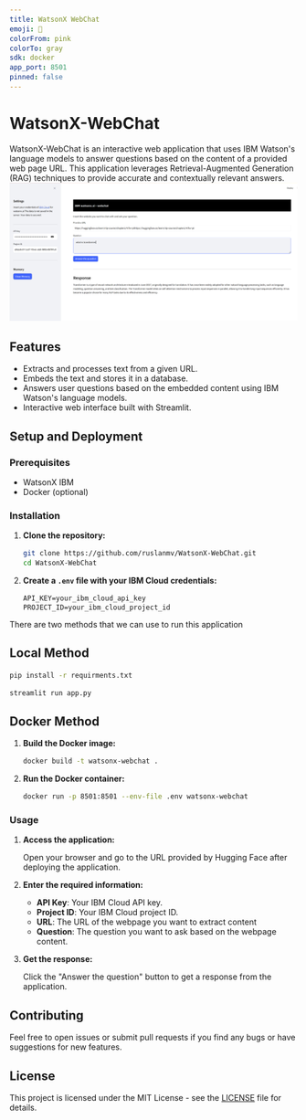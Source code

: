 ```yaml
---
title: WatsonX WebChat
emoji: 🚀
colorFrom: pink
colorTo: gray
sdk: docker
app_port: 8501  
pinned: false
---
```

# WatsonX-WebChat

WatsonX-WebChat is an interactive web application that uses IBM Watson's language models to answer questions based on the content of a provided web page URL. This application leverages Retrieval-Augmented Generation (RAG) techniques to provide accurate and contextually relevant answers.
![](assets/2024-05-29-12-05-51.png)
## Features

- Extracts and processes text from a given URL.
- Embeds the text and stores it in a database.
- Answers user questions based on the embedded content using IBM Watson's language models.
- Interactive web interface built with Streamlit.

## Setup and Deployment

### Prerequisites

- WatsonX IBM
- Docker (optional)
### Installation

1. **Clone the repository:**

    ```sh
    git clone https://github.com/ruslanmv/WatsonX-WebChat.git
    cd WatsonX-WebChat
    ```

2. **Create a `.env` file with your IBM Cloud credentials:**

    ```plaintext
    API_KEY=your_ibm_cloud_api_key
    PROJECT_ID=your_ibm_cloud_project_id
    ```

There are two methods that we can use to run this application    
## Local Method

```sh
pip install -r requirments.txt
```

```sh
streamlit run app.py
```


## Docker Method

1. **Build the Docker image:**

    ```sh
    docker build -t watsonx-webchat .
    ```

2. **Run the Docker container:**

    ```sh
    docker run -p 8501:8501 --env-file .env watsonx-webchat
    ```
### Usage

1. **Access the application:**

    Open your browser and go to the URL provided by Hugging Face after deploying the application.

2. **Enter the required information:**

    - **API Key**: Your IBM Cloud API key.
    - **Project ID**: Your IBM Cloud project ID.
    - **URL**: The URL of the webpage you want to extract content 
    - **Question**: The question you want to ask based on the webpage content.

3. **Get the response:**

    Click the "Answer the question" button to get a response from the application.

## Contributing

Feel free to open issues or submit pull requests if you find any bugs or have suggestions for new features.

## License

This project is licensed under the MIT License - see the [LICENSE](LICENSE) file for details.
